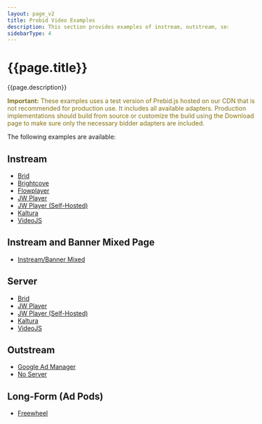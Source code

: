 ```yaml
---
layout: page_v2
title: Prebid Video Examples
description: This section provides examples of instream, outstream, server and long-form videos with Prebid.js.
sidebarType: 4
---
```


# {{page.title}}

{{page.description}}

<!--video warning-->
<div class="pb-alert pb-alert-important" style="width:60vw;">
  <p style="color:#85720f"><b>Important:</b>
  These examples uses a test version of Prebid.js hosted on our CDN that is not recommended for production use. It includes all available adapters. Production implementations should build from source or customize the build using the Download page to make sure only the necessary bidder adapters are included.</p>
</div>

The following examples are available:

## Instream

  - [Brid](/examples/video/server/brid/pbs-ve-brid.html)
  - [Brightcove](/examples/video/instream/brightcove/pb-ve-brightcove.html)
  - [Flowplayer](/examples/video/instream/flowplayer/pb-ve-flowplayer.html)
  - [JW Player](/examples/video/instream/jwplayer/pb-ve-jwplayer-platform.html)
  - [JW Player (Self-Hosted)](/examples/video/instream/jwplayer/pb-ve-jwplayer-hosted.html)
  - [Kaltura](/examples/video/instream/kaltura/pb-ve-kaltura.html)
  - [VideoJS](/examples/video/instream/videojs/pb-ve-videojs.html)

## Instream and Banner Mixed Page

  - [Instream/Banner Mixed](/dev-docs/examples/instream-banner-mix.html)

## Server

  - [Brid](/examples/video/server/brid/pbs-ve-brid.html)
  - [JW Player](/examples/video/server/jwplayer/pbs-ve-jwplayer-platform.html)
  - [JW Player (Self-Hosted)](/examples/video/server/jwplayer/pbs-ve-jwplayer-hosted.html)
  - [Kaltura](/examples/video/server/kaltura/pbs-ve-kaltura.html)
  - [VideoJS](/examples/video/server/videojs/pbs-ve-videojs.html)

## Outstream

  - [Google Ad Manager](/examples/video/outstream/pb-ve-outstream-dfp.html)
  - [No Server](/examples/video/outstream/pb-ve-outstream-no-server.html)

## Long-Form (Ad Pods)

  - [Freewheel](/examples/video/long-form/pb-ve-lf-freewheel.html)
